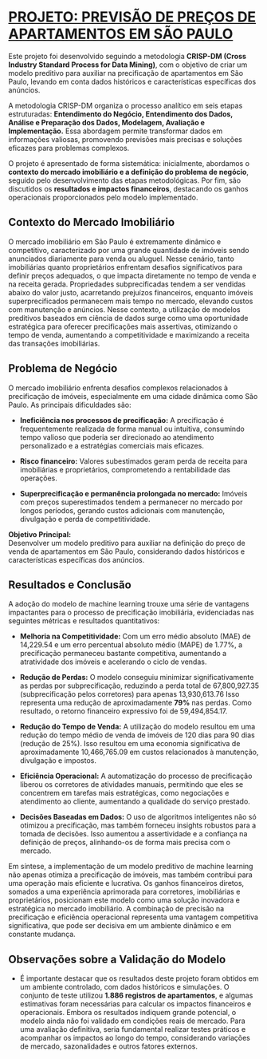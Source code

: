 # [PROJETO: PREVISÃO DE PREÇOS DE APARTAMENTOS EM SÃO PAULO](https://github.com/douglaswatanabe/House-Price-Data-Sao-Paulo/blob/main/House%20Price%20Data%20-%20Sao%20Paulo.ipynb)

Este projeto foi desenvolvido seguindo a metodologia **CRISP-DM (Cross Industry Standard Process for Data Mining)**, com o objetivo de criar um modelo preditivo para auxiliar na precificação de apartamentos em São Paulo, levando em conta dados históricos e características específicas dos anúncios.

A metodologia CRISP-DM organiza o processo analítico em seis etapas estruturadas: **Entendimento do Negócio, Entendimento dos Dados, Análise e Preparação dos Dados, Modelagem, Avaliação e Implementação.** Essa abordagem permite transformar dados em informações valiosas, promovendo previsões mais precisas e soluções eficazes para problemas complexos.

O projeto é apresentado de forma sistemática: inicialmente, abordamos o **contexto do mercado imobiliário e a definição do problema de negócio**, seguido pelo desenvolvimento das etapas metodológicas. Por fim, são discutidos os **resultados e impactos financeiros**, destacando os ganhos operacionais proporcionados pelo modelo implementado.
## Contexto do Mercado Imobiliário

O mercado imobiliário em São Paulo é extremamente dinâmico e competitivo, caracterizado por uma grande quantidade de imóveis sendo anunciados diariamente para venda ou aluguel. Nesse cenário, tanto imobiliárias quanto proprietários enfrentam desafios significativos para definir preços adequados, o que impacta diretamente no tempo de venda e na receita gerada. Propriedades subprecificadas tendem a ser vendidas abaixo do valor justo, acarretando prejuízos financeiros, enquanto imóveis superprecificados permanecem mais tempo no mercado, elevando custos com manutenção e anúncios. Nesse contexto, a utilização de modelos preditivos baseados em ciência de dados surge como uma oportunidade estratégica para oferecer precificações mais assertivas, otimizando o tempo de venda, aumentando a competitividade e maximizando a receita das transações imobiliárias.

## Problema de Negócio

O mercado imobiliário enfrenta desafios complexos relacionados à precificação de imóveis, especialmente em uma cidade dinâmica como São Paulo. As principais dificuldades são:  

- **Ineficiência nos processos de precificação:** A precificação é frequentemente realizada de forma manual ou intuitiva, consumindo tempo valioso que poderia ser direcionado ao atendimento personalizado e a estratégias comerciais mais eficazes. 

- **Risco financeiro:** Valores subestimados geram perda de receita para imobiliárias e proprietários, comprometendo a rentabilidade das operações.  

- **Superprecificação e permanência prolongada no mercado:** Imóveis com preços superestimados tendem a permanecer no mercado por longos períodos, gerando custos adicionais com manutenção, divulgação e perda de competitividade.  

**Objetivo Principal:**  
Desenvolver um modelo preditivo para auxiliar na definição do preço de venda de apartamentos em São Paulo, considerando dados históricos e características específicas dos anúncios.

## Resultados e Conclusão

A adoção do modelo de machine learning trouxe uma série de vantagens impactantes para o processo de precificação imobiliária, evidenciadas nas seguintes métricas e resultados quantitativos:

- **Melhoria na Competitividade:** Com um erro médio absoluto (MAE) de 14,229.54 e um erro percentual absoluto médio (MAPE) de 1.77%, a precificação permaneceu bastante competitiva, aumentando a atratividade dos imóveis e acelerando o ciclo de vendas.

- **Redução de Perdas:** O modelo conseguiu minimizar significativamente as perdas por subprecificação, reduzindo a perda total de 67,800,927.35 (subprecificação pelos corretores) para apenas 13,930,613.76 Isso representa uma redução de aproximadamente **79%** nas perdas. Como resultado, o retorno financeiro expressivo foi de 59,494,854.17.

- **Redução do Tempo de Venda:** A utilização do modelo resultou em uma redução do tempo médio de venda de imóveis de 120 dias para 90 dias (redução de 25%). Isso resultou em uma economia significativa de aproximadamente 10,466,765.09 em custos relacionados à manutenção, divulgação e impostos.

- **Eficiência Operacional:** A automatização do processo de precificação liberou os corretores de atividades manuais, permitindo que eles se concentrem em tarefas mais estratégicas, como negociações e atendimento ao cliente, aumentando a qualidade do serviço prestado.

- **Decisões Baseadas em Dados:** O uso de algoritmos inteligentes não só otimizou a precificação, mas também forneceu insights robustos para a tomada de decisões. Isso aumentou a assertividade e a confiança na definição de preços, alinhando-os de forma mais precisa com o mercado.

Em síntese, a implementação de um modelo preditivo de machine learning não apenas otimiza a precificação de imóveis, mas também contribui para uma operação mais eficiente e lucrativa. Os ganhos financeiros diretos, somados a uma experiência aprimorada para corretores, imobiliárias e proprietários, posicionam este modelo como uma solução inovadora e estratégica no mercado imobiliário. A combinação de precisão na precificação e eficiência operacional representa uma vantagem competitiva significativa, que pode ser decisiva em um ambiente dinâmico e em constante mudança.

## Observações sobre a Validação do Modelo

  - É importante destacar que os resultados deste projeto foram obtidos em um ambiente controlado, com dados históricos e simulações. O conjunto de teste utilizou **1.886 registros de apartamentos**, e algumas estimativas foram necessárias para calcular os impactos financeiros e operacionais. Embora os resultados indiquem grande potencial, o modelo ainda não foi validado em condições reais de mercado. Para uma avaliação definitiva, seria fundamental realizar testes práticos e acompanhar os impactos ao longo do tempo, considerando variações de mercado, sazonalidades e outros fatores externos.


